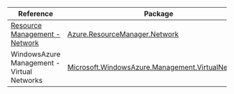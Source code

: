 | Reference | Package | Source |
|---|---|---|
|[Resource Management - Network](resourcemanager.network-readme.md)|[Azure.ResourceManager.Network](https://www.nuget.org/packages/Azure.ResourceManager.Network)|[GitHub](https://github.com/Azure/azure-sdk-for-net/blob/main/sdk/network/Azure.ResourceManager.Network)|
|WindowsAzure Management - Virtual Networks|[Microsoft.WindowsAzure.Management.VirtualNetworks](https://www.nuget.org/packages/Microsoft.WindowsAzure.Management.VirtualNetworks)|[GitHub](https://github.com/Azure/azure-sdk-for-net)|
